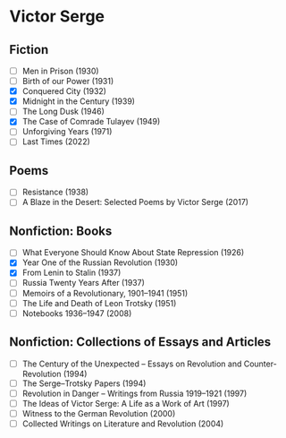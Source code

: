 # Victor Serge

## Fiction

- [ ] Men in Prison (1930)
- [ ] Birth of our Power (1931)
- [x] Conquered City (1932)
- [x] Midnight in the Century (1939)
- [ ] The Long Dusk (1946)
- [x] The Case of Comrade Tulayev (1949)
- [ ] Unforgiving Years (1971)
- [ ] Last Times (2022)

## Poems

- [ ] Resistance (1938)
- [ ] A Blaze in the Desert: Selected Poems by Victor Serge (2017)

## Nonfiction: Books

- [ ] What Everyone Should Know About State Repression (1926)
- [x] Year One of the Russian Revolution (1930)
- [x] From Lenin to Stalin (1937)
- [ ] Russia Twenty Years After (1937)
- [ ] Memoirs of a Revolutionary, 1901–1941 (1951)
- [ ] The Life and Death of Leon Trotsky (1951)
- [ ] Notebooks 1936–1947 (2008)

## Nonfiction: Collections of Essays and Articles

- [ ] The Century of the Unexpected – Essays on Revolution and Counter-Revolution (1994)
- [ ] The Serge–Trotsky Papers (1994)
- [ ] Revolution in Danger – Writings from Russia 1919–1921 (1997)
- [ ] The Ideas of Victor Serge: A Life as a Work of Art (1997)
- [ ] Witness to the German Revolution (2000)
- [ ] Collected Writings on Literature and Revolution (2004)
